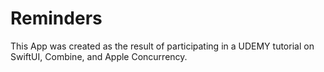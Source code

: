 # Reminders

This App was created as the result of participating in a UDEMY tutorial on SwiftUI, Combine, and Apple Concurrency.
